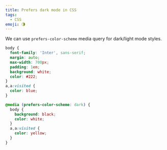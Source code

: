 ```yaml
---
title: Prefers dark mode in CSS
tags:
  - CSS
emoji: 🌗
---
```


We can use `prefers-color-scheme` media query for dark/light mode styles.


```css
body {
  font-family: 'Inter', sans-serif;
  margin: auto;
  max-width: 700px;
  padding: 1em;
  background: white;
  color: #222;
}
a,a:visited {
  color: blue;
}

@media (prefers-color-scheme: dark) {
  body {
    background: black;
    color: white;
  }
  a,a:visited {
    color: yellow;
  }
}
```